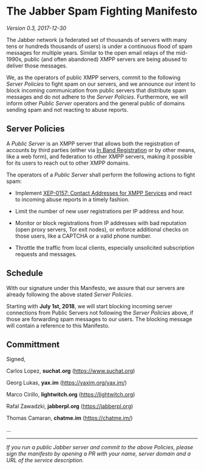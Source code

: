 # The Jabber Spam Fighting Manifesto

*Version 0.3, 2017-12-30*

The Jabber network (a federated set of thousands of servers with many
tens or hundreds thousands of users) is under a continuous flood of spam
messages for multiple years. Similar to the open email relays of the
mid-1990s, public (and often abandoned) XMPP servers are being abused to
deliver those messages.

We, as the operators of public XMPP servers, commit to the following
*Server Policies* to fight spam on our servers, and we announce our intent
to block incoming communication from public servers that distribute spam
messages and do not adhere to the *Server Policies*. Furthermore, we
will inform other *Public Server* operators and the general public of
domains sending spam and not reacting to abuse reports.

## Server Policies

A *Public Server* is an XMPP server that allows both the registration of
accounts by third parties (either via [In Band Registration][XEP-0077]
or by other means, like a web form), and federation to other XMPP
servers, making it possible for its users to reach out to other XMPP
domains.

The operators of a *Public Server* shall perform the following actions to
fight spam:

* Implement [XEP-0157: Contact Addresses for XMPP Services][XEP-0157] and
  react to incoming abuse reports in a timely fashion.

* Limit the number of new user registrations per IP address and hour.

* Monitor or block registrations from IP addresses with bad reputation
  (open proxy servers, Tor exit nodes), or enforce additional checks on
  those users, like a CAPTCHA or a valid phone number.

* Throttle the traffic from local clients, especially unsolicited
  subscription requests and messages.


[XEP-0077]: https://xmpp.org/extensions/xep-0077.html
[XEP-0157]: https://xmpp.org/extensions/xep-0157.html

## Schedule

With our signature under this Manifesto, we assure that our servers are
already following the above stated *Server Policies*.

Starting with **July 1st, 2018**, we will start blocking incoming server
connections from Public Servers not following the *Server Policies* above,
if those are forwarding spam messages to our users. The blocking message
will contain a reference to this Manifesto.

## Committment

Signed,

Carlos Lopez, **suchat.org** (https://www.suchat.org)

Georg Lukas, **yax.im** (https://yaxim.org/yax.im/)

Marco Cirillo, **lightwitch.org** (https://lightwitch.org)

Rafal Zawadzki, **jabberpl.org** (https://jabberpl.org)

Thomas Camaran, **chatme.im** (https://chatme.im/)

...

*	*	*

_If you run a public Jabber server and commit to the above Policies, please
sign the manifesto by opening a PR with your name, server domain and a URL
of the service description._
